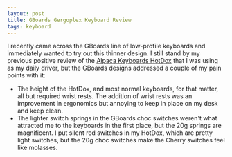 ```yaml
---
layout: post
title: GBoards Gergoplex Keyboard Review
tags: keyboard
---
```


I recently came across the GBoards line of low-profile keyboards and immediately wanted to try out this thinner design. I still stand by my previous positive review of the [Alpaca Keyboards HotDox]() that I was using as my daily driver, but the GBoards designs addressed a couple of my pain points with it:

- The height of the HotDox, and most normal keyboards, for that matter, all but required wrist rests. The addition of wrist rests was an improvement in ergonomics but annoying to keep in place on my desk and keep clean.
- The lighter switch springs in the GBoards choc switches weren't what attracted me to the keyboards in the first place, but the 20g springs are magnificent. I put silent red switches in my HotDox, which are pretty light switches, but the 20g choc switches make the Cherry switches feel like molasses.
